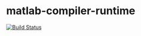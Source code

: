 # matlab-compiler-runtime

[![Build Status](https://travis-ci.org/growingabit/matlab-compiler-runtime.svg?branch=master)](https://travis-ci.org/growingabit/matlab-compiler-runtime)